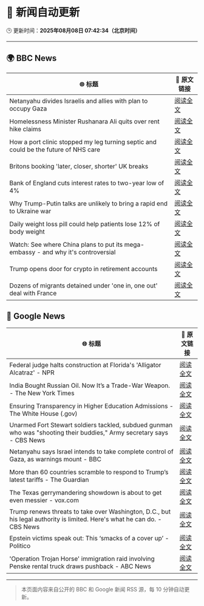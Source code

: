 # 🧠 新闻自动更新

🕒 更新时间：**2025年08月08日 07:42:34（北京时间）**

---

## 🌍 BBC News

| 🌐 标题 | 🔗 原文链接 |
|--------|-------------|
| Netanyahu divides Israelis and allies with plan to occupy Gaza | [阅读全文](https://www.bbc.com/news/articles/cj4w2q9k4pjo?at_medium=RSS&at_campaign=rss) |
| Homelessness Minister Rushanara Ali quits over rent hike claims | [阅读全文](https://www.bbc.com/news/articles/clyd3l2x2n8o?at_medium=RSS&at_campaign=rss) |
| How a port clinic stopped my leg turning septic and could be the future of NHS care | [阅读全文](https://www.bbc.com/news/articles/cm21z711g59o?at_medium=RSS&at_campaign=rss) |
| Britons booking 'later, closer, shorter' UK breaks | [阅读全文](https://www.bbc.com/news/articles/c939gx4gqwpo?at_medium=RSS&at_campaign=rss) |
| Bank of England cuts interest rates to two-year low of 4% | [阅读全文](https://www.bbc.com/news/articles/c5yprwyxjlxo?at_medium=RSS&at_campaign=rss) |
| Why Trump-Putin talks are unlikely to bring a rapid end to Ukraine war | [阅读全文](https://www.bbc.com/news/articles/c14gkkzvpx8o?at_medium=RSS&at_campaign=rss) |
| Daily weight loss pill could help patients lose 12% of body weight | [阅读全文](https://www.bbc.com/news/articles/czerly4wwwyo?at_medium=RSS&at_campaign=rss) |
| Watch: See where China plans to put its mega-embassy - and why it's controversial | [阅读全文](https://www.bbc.com/news/videos/cgjy814d367o?at_medium=RSS&at_campaign=rss) |
| Trump opens door for crypto in retirement accounts | [阅读全文](https://www.bbc.com/news/articles/c62w8ewg849o?at_medium=RSS&at_campaign=rss) |
| Dozens of migrants detained under 'one in, one out' deal with France | [阅读全文](https://www.bbc.com/news/articles/ce35v0zyzvlo?at_medium=RSS&at_campaign=rss) |

## 📰 Google News

| 🌐 标题 | 🔗 原文链接 |
|--------|-------------|
| Federal judge halts construction at Florida's 'Alligator Alcatraz' - NPR | [阅读全文](https://news.google.com/rss/articles/CBMinAFBVV95cUxOMlJTOGxBZWxmMkJiMkZuRmJoYmZUZTI5bWpQdlNlUVcta091T1RZZ1N0ekxVMWZueEpvanhvY2FDUFE2RU1vTnA3VnZfWVVtMFBMVVZxajNCQ3JlUkw2a0JaMERGamNXRHRDRFoxdDlvSzR1V205bU9GdThZUEtXaDU5U2NEX3VUODRvVlRBR25oQWdpVW1wS1JrOS0?oc=5) |
| India Bought Russian Oil. Now It’s a Trade-War Weapon. - The New York Times | [阅读全文](https://news.google.com/rss/articles/CBMie0FVX3lxTFBTU05CcFZ5bmRRYTdwUmV3R2xFRWgtZVk2eUxPUWRvLWdQdmRYUWNpYVVDRkZLLVhpMHpzVG1qNzdXSEtfZDM0bndrdkl4bW9zRTlsYWRfQ3JfWWRlNnRWNmF0WldldGRadjhFU2VPMlBPODY0enp4Uzg4UQ?oc=5) |
| Ensuring Transparency in Higher Education Admissions - The White House (.gov) | [阅读全文](https://news.google.com/rss/articles/CBMirgFBVV95cUxNUnJYVWhmc21JOXJ3WldfRm1vR0VhZG9PZGRvV25uVnlQVnFPb04xX3liUzYyOVZ0dHc0cXdoYWhHeXNud0JMU3V6QWxJdDFaS0FCVVBlMldRaFBQZWg3cHZvZE8yZFpQNlozdF9qT01MRnRGUlFNcVlYX1pSSHBQdXpSM2pQMU9feG0xZUM4N1pVdTZGNHZRTWkxVWJ6WlV3aXU4R0NUX05ROWpjRFE?oc=5) |
| Unarmed Fort Stewart soldiers tackled, subdued gunman who was "shooting their buddies," Army secretary says - CBS News | [阅读全文](https://news.google.com/rss/articles/CBMiiwFBVV95cUxQSndoaWc3X29JUW84OFVXR1RGZ0diY3ZhQnlGLS1EUmdqTnpLVHVpZFc1aEluamFHZmwwSHE5RTdJVk9qNFBqQWhQR2dsZzk4MnFzbldCa1g0VXR4bDF5ejg5ZHdBMWRnTVVMc1VBbzFUS3VLdHQyUnZXQWJXSFVkT1hIYlVIbXIwZm5V0gGQAUFVX3lxTE9JTHRKTlJjLUxLMzZvUjRacVFkVWtqVW5KdjI2MUhYZ1lYNlBfMmhfbDBqdUhtdjh0dmV3Qk80dW9vU2lpSkU4bGl5QV9uelRrZ0JSUE44VHBXM05SMmU3S25kWlVfR2tKX3FVZDZWTnV4Sl9VRVJzS21RU1dEbG4tTy1jb2FORnE5OHc1TnhGTg?oc=5) |
| Netanyahu says Israel intends to take complete control of Gaza, as warnings mount - BBC | [阅读全文](https://news.google.com/rss/articles/CBMiWkFVX3lxTE1OM2dZcU42YWFkZXh3ZC1sLXl5MVU2SFJRbi03TTJTSU9lY0VodXNNMUNqQmpvaFhNLVFxcEp0ZEdDdmxTUzJWanlnSXAzcmJyNUFMSVhRTHBzUdIBX0FVX3lxTE5sbG1wNUFWY1h3MEhjcDdodWFVLWNoUzZFekliZ0hUSVNMTG1PdklLbHRUWVV4OTVVNXY5UW9kLWJ1OWlzS3BVbFNBQS0zUlRzN2ZXUkZKZ2NmbVVjUHNn?oc=5) |
| More than 60 countries scramble to respond to Trump’s latest tariffs - The Guardian | [阅读全文](https://news.google.com/rss/articles/CBMitgFBVV95cUxOWWVNeVRnYWU3VTlQRGM3SHQ5VGRhWmI3WjJuX1hUVUctQVZDMkc5NXhLRGJwcFRYRHk0Rzl4LUNMamljazNnYmNUU1l6bk14c2NmeFdXWTMxbTFnTUJRaGV2Um1USzBTYi1KZk9vSkJxOHhyMTBzRXRVVnJ4VDN5U0JmNXpQeUIyYmhyMmJOMDJ1bDY0Z0Z5V3NKaEY2cnRCVUZzVWNVeGd6NmFxUGRmdkdxNVBOZw?oc=5) |
| The Texas gerrymandering showdown is about to get even messier - vox.com | [阅读全文](https://news.google.com/rss/articles/CBMiowFBVV95cUxQNVNiMHpzaTJJbzluV2lXQ1Q1MlgtUkhqY1oyVGpibzg4WWp0YS1fWF9XZ0prOGhpQ2JneEQwNlpEVFdMVkhmU1R0U0V1ODJwVUtYNmRRWGZFS3I2UDVRRVgybmV0Y2E4dFVZTHZoYk10TVBxUENHNkNRaFhuUFpaanlfeXhXalBTWHA4MzJuVVR5MzBjUVVGZGQzM2xkY21zak84?oc=5) |
| Trump renews threats to take over Washington, D.C., but his legal authority is limited. Here's what he can do. - CBS News | [阅读全文](https://news.google.com/rss/articles/CBMikAFBVV95cUxQcnZsSGhSUkhaS0Uyb3F4OGhVUXFTd0VJYkdWV2V3Uy1jVE9LaldBQUoxSXFzZDIxd29QT2FTeklkWHRfeTZGZGFpYzNnQWctQzRNRE9PSUkwWm5obDJXRjhTZGZfbVBYM0hWU2xKX0RDZE1pTkRGTFBQcHVuNjRKVjFCYl9vdmNTalBscHBHRkPSAZYBQVVfeXFMUEZvWS1iVWc5c2t6ejE3RVNEMXhLV0xCSWZHYzhaeFpXRmpydllYTHN5VWZQZi1RU09FYkR0QTJPYWFlVEIzb0VDanpwbXpmdmYySWhDeElDN1RJaGN2M1JIamhjSHhGSF80dTJxMGtQRG84S0NZdFRNcXA2TFFfQmxpTHFHNlpwcVFKazdUbV9tMmNSMkxB?oc=5) |
| Epstein victims speak out: This ‘smacks of a cover up’ - Politico | [阅读全文](https://news.google.com/rss/articles/CBMisgFBVV95cUxOY051SWdfQlFVTTE4cExRN0hwb0ItTGV1UEQ5OHJ6S0hKZ3FsbWIwWHNOX0JqNFhhNTMzczdscmZjYzFVR3FLbUFDTnhSVnFsbVRLcGpfSE1YYUk3bWJDbFdncmFiWUwyV0I3TnQ4TVA1NWZNeW5MQ3M1ZkpuLVlaZWJwdjh0T3FQWkNKSFpjVG9vVGxnOE5PYU9wWDZLbDZ0bTNQM3VpSmQ4NVRWcG5HMEpB?oc=5) |
| 'Operation Trojan Horse' immigration raid involving Penske rental truck draws pushback - ABC News | [阅读全文](https://news.google.com/rss/articles/CBMipgFBVV95cUxQUUlyeWJsMnBrWXFRdS1jcWJGTUJhVDZHMU9pTWhMdjFXT1laLTVHTElYNHVXQ3Z3ZEYxZ2pYTl92Z2ZJelh2SEN0a04wUUd2bGRUWC02WUhseTl4a3FVcXFJVEFScVloS0lzdy13ZGtkZnhxS3U1NzVOTUhzcWNEd0pzZEc4YmlMY0RjU0ZmS3B6ZEduNnFkYS1WYW50NllNSFEzeXJn0gGrAUFVX3lxTFBvQ0Jhb0szZWtyUHM5c1pCOWlUalJNaHJpNDZXM19mejFzN0VOanpKMUVPQnVGeThTTU9VOFotQTUxSWpfUTAtUm9KVWhoNnphNkJaQnYwMVd0OWNFdXEtMk1jWmE3RjNwX1ZxdThTR2prWGRoemNhR1JEaEdHSW9XNUs1S0JscFNkTlUxNTJTMGVlbHpicFZsNzJGZnZkZDU1QWNRMkpJM3dMTQ?oc=5) |

---
> 本页面内容来自公开的 BBC 和 Google 新闻 RSS 源，每 10 分钟自动更新。